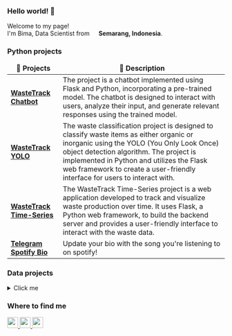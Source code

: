 ### Hello world! 👋

<p>Welcome to my page! </br> I'm Bima, Data Scientist from <img src="https://www.flaticon.com/download/icon/6157721?icon_id=6157721&author=2426&team=2426&keyword=Indonesia&pack=6157396&style=Circular&style_id=1216&format=png&color=%23000000&colored=2&size=512%2C256%2C128%2C64%2C32%2C24%2C16&selection=1&type=standard&token=03AAYGu2Tmospd3n4pqt41fDorCqXtln2_B6CCFBqVMRVF_Yt28jVHGFwi3VAcDfRgj_hloxuPDBMzXzq8wnIPYrRcyitNd7V_4bk9MTLYbIrnt84_IoA_i6wfeG67mmd3k38Hw05mg9iRhn9xE1FDorcm_rAJBgulSbHtd2327kmEidB6AczOHwJiVG-B4T0ai-hnuIzsDCj1gTgSdlikzN9iYt8DnhvAeNx8lLUjelYXT6JvuTwFU8zthYRivmjDC7_cVnY6oLlcd-5eV2D-7dsPBxcn-LK8eCU7jEL0h7YqcRe9lPhZtUvEe2Jl0DaykeG4ADpzafcAaZTYpgwLJ95ZarcztCrJIaRetDCD2klH9jaekA3pPOcGaVZoiczr_h7OazGCYBhWfKKhPZL17fdShNlW_F4y8hCoYmqooQ2HXHYA6sKbc9CvB_qGpuHwzK8IWSc3DBcfGK_u9Trifj0nPl7uBywcmA7Q7YkG2MUPA438Mcq7EB1cLVcSJrzoMRkUdmT-g08mTDkyjCPOY36mcbTXMtA3zG6ZiCCRCJIKl5psMvAfkielWzsldeY6zpR1gbXE0eW3Zzdg75Auj-MlvzX-qHNtMqhyOUwHoFYiNS6g-X9rfoVLrTnlYL7J0O6sC-2GEKZHbfrsYYdW_bxEycnJJL3RZh5AgxtcEQQjnUfqkAAdKQETrN6vABVojkWieJJ-Odxjn4zluz5-otCFiXU_QBOVKQisgehe9CU0JCHbBJDm3s3POCKxbbTQ3FCMIQM0hst6Xh-ZwBjg50Y6rKYtL0buMKAJVE9JZuvDgegjKtL_Bm2EYPcOyFXtgYppl6wwT0srx0pRLn7l51iMVmyJ3U-wg3otacK_MdonyVDhPDaRqymiHxSUOJSFUk_-qW_Dq_AsB6RFqu4Hrpch3WyjIAkyh2JxyEzSjs2V-Q51YnLDsRTkAndsEc-AXE1dyx4oiW9WleBd8orTb8xgHdb4g1f3pPgYdNbygwtSJEJf4cUx7uZn4DW4pgilJhorUrL_SVaIFfXJx-45-z5ONHMEKe15PyuhGRdUmR-gqcTTi6krIfBT1ISzXmT4q0TlsI2AOsptODxagB8hQNMrXId8XqbMccUCNc4kM8GbagCEjpfF0YJKlu08E78k65k5MgSCB_qPdV0E53lq1AfT5VMwHSXZsOOrTh2gu1_w1pLxvryFe1tES3_P8Fk7szmWSZFPkOEMZZomEmSSG2K1xqmSsc6-Cdd1weScTRE3mkgi__lvYQLJN6ibzTLsnMESuUuCIQF9XCz5EVl5FEoO26-iD4jy8BUFn40e3n5EqEfn5-Qv2-nFASnlhXRoS9yjHHmF7N_itKMP_9gBbQtxl9cA2IUyrpHFtJRlf6MiXspILHwYdaxMoeiFNP0cA9HuMNZCfYkTK2IA0EQbdYF7CX5zeGyHgi1Ky5FqxnRTJuKJfDlvsu9dIwiN4nGwPSCQ_rm5Bfjq&search=country+flags+indonesia" width="13" />
    <b>Semarang, Indonesia</b>. 
</p>

### Python projects

<table>
    <thead align="center">
        <tr border: none;>
            <td>
                <b>🎁 Projects</b>
            </td>
            <td>
                <b>📃 Description</b>
            </td>
        </tr>
    </thead>
    <tbody>
        <tr>
            <td>
                <a href="https://github.com/WasteTrack-Chatbot-API">
                    <b>WasteTrack Chatbot</b>
                </a>
            </td>
            <td>The project is a chatbot implemented using Flask and Python, incorporating a pre-trained model. The chatbot is designed to interact with users, analyze their input, and generate relevant responses using the trained model.</td>
        </tr>
        <tr>
            <td>
                <a href="https://github.com/WasteTrack-YOLO-API">
                    <b>WasteTrack YOLO</b>
                </a>
            </td>
            <td>The waste classification project is designed to classify waste items as either organic or inorganic using the YOLO (You Only Look Once) object detection algorithm. The project is implemented in Python and utilizes the Flask web framework to create a user-friendly interface for users to interact with.</td>
        </tr>
        <tr>
            <td>
                <a href="https://github.com/WasteTrack-Time-Series-API">
                    <b>WasteTrack Time-Series</b>
                </a>
            </td>
            <td>The WasteTrack Time-Series project is a web application developed to track and visualize waste production over time. It uses Flask, a Python web framework, to build the backend server and provides a user-friendly interface to interact with the waste data.</td>
        </tr>
        <tr>
            <td>
                <a href="https://github.com/Telegram-Spotify-Bio">
                    <b>Telegram Spotify Bio</b>
                </a>
            </td>
            <td>Update your bio with the song you're listening to on spotify!</td>
        </tr>
    </tbody>
</table>

### Data projects

<details>
    <summary>Click me</summary>
    <table>
        <thead align="center">
            <tr border: none;>
                <td>
                    <b>🎁 Projects</b>
                </td>
                <td>
                    <b>📃 Description</b>
                </td>
            </tr>
        </thead>
        <tbody>
            <tr>
                <td>
                    <a href="https://github.com/Annual-People-Analytics-Report">
                        <b>Annual People Analytics Report</b>
                    </a>
                </td>
                <td>As a People Analytics Associate at The Bloom Company, it is my responsibility to assess the effectiveness of our employee retention and hiring initiatives. In our Annual People Analytics Report for 2011, we aim to provide comprehensive insights on the success of our efforts over the past two years (2010-2011). This includes evaluating the impact of new tenure-based reward programs, analyzing historical data for more accurate manpower planning, and assessing the inclusivity of our hiring practices in terms of age and gender distributions. Our objective is to determine whether these initiatives have achieved the desired outcomes and inform future decision-making strategies.</td>
            </tr>
            <tr>
                <td>
                    <a href="https://github.com/Cost-Effectiveness-Analysis-of-Employee-Payroll-Scheme">
                        <b>Cost Effectiveness Analysis of Employee Payroll Scheme</b>
                    </a>
                </td>
                <td>As a Data Analyst at The Bloom Company, I am tasked with assessing the cost-effectiveness of our current payroll scheme for Bloomers. With over 35,000 users and 1,400 Bloomers, our fast-growing SaaS company operates across multiple cities in Indonesia. In our 7th year, I am working closely with the management team to analyze the salary per hour for Bloomers in each office branch, considering the number of employees per month. This analysis will help us make informed decisions about our payroll allocation and ensure a fair and efficient compensation system.</td>
            </tr>
            <tr>
                <td>
                    <a href="https://github.com/Demand-Trend-Analysis-and-Transaction-Conversion-Rate-for-Providing-Better-Customer-Satisfaction">
                        <b>Demand Trend Analysis and Transaction Conversion Rate for Providing Better Customer Satisfaction</b>
                    </a>
                </td>
                <td>Never Forget Company is a prominent B2B Marketplace Platform in Indonesia, connecting buyers and sellers in various industries. Never Forget Company needs several metrics and analysis that will be used to measure their transaction performance. This repository contains insights and solutions for Never Forget Company, following the instructions given.</td>
            </tr>
            <tr>
                <td>
                    <a href="https://github.com/Indonesian-Severe-Food-and-Undernourishment-Population">
                        <b>Indonesian Severe Food and Undernourishment Population</b>
                    </a>
                </td>
                <td>My project focuses on the Indonesian Severe Food and Undernourishment Population, utilizing the analysis of data from the World Development Indicators (WDI) specifically related to the healthcare sector between 2015 and 2019. The objective of this project is to examine the prevalence of severe food insecurity and undernourishment in Indonesia during this time period and gain insights into the challenges faced by the population in accessing adequate nutrition.</td>
            </tr>
        </tbody>
    </table>
</details>

### Where to find me

<!-- * Personal website: [https://bimarakajati.github.io/](https://bimarakajati.github.io/)
* Reach me on Telegram: [@socialdistance](https://t.me/socialdistance) -->
<p>
    <a href="https://www.linkedin.com/in/bimarakajati">
        <img src="https://img.shields.io/badge/linkedin-%230077B5.svg?&style=for-the-badge&logo=linkedin&logoColor=white" height=25>
    </a>
    <a href="https://www.twitter.com/bimarakajati">
        <img src="https://img.shields.io/badge/twitter-%231DA1F2.svg?&style=for-the-badge&logo=twitter&logoColor=white" height=25>
    </a>
    <a href="https://www.instagram.com/bimarakajati/">
        <img src="https://img.shields.io/badge/instagram-%23E4405F.svg?&style=for-the-badge&logo=instagram&logoColor=white" height=25>
    </a>
    <!-- <a href="https://www.youtube.com/@mokkapps">
        <img src="https://img.shields.io/badge/youtube-%2312100E.svg?&style=for-the-badge&logo=youtube&logoColor=white" height=25>
    </a>
    <a href="https://medium.com/@MokkappsDev">
        <img src="https://img.shields.io/badge/medium-%2312100E.svg?&style=for-the-badge&logo=medium&logoColor=white" height=25>
    </a>
    <a href="https://dev.to/mokkapps">
        <img src="https://img.shields.io/badge/DEV.TO-%230A0A0A.svg?&style=for-the-badge&logo=dev-dot-to&logoColor=white" height=25>
    </a> -->
</p>